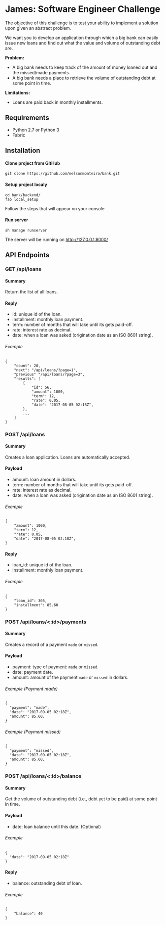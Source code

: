 # James: Software Engineer Challenge

The objective of this challenge is to test your ability to implement a solution upon given an abstract problem.

We want you to develop an application through which a big bank can easily issue new loans and find out what the value and volume of outstanding debt are.

<b>Problem:</b>
- A big bank needs to keep track of the amount of money loaned out and the missed/made payments.
- A big bank needs a place to retrieve the volume of outstanding debt at some point in time.

<b>Limitations:</b>
- Loans are paid back in monthly installments.

## Requirements
- Python 2.7 or Python 3
- Fabric


## Installation

#### Clone project from GitHub
```
git clone https://github.com/nelsonmonteiro/bank.git
```

#### Setup project localy
```
cd bank/backend/
fab local_setup
```
Follow the steps that will appear on your console

#### Run server
```
sh manage runserver
```
The server will be running on http://127.0.0.1:8000/


## API Endpoints

### GET /api/loans

#### Summary

Return the list of all loans.

#### Reply

- id: unique id of the loan.
- installment: monthly loan payment.
- term: number of months that will take until its gets paid-off.
- rate: interest rate as decimal.
- date: when a loan was asked (origination date as an ISO 8601 string).

###### Example

```
{
    "count": 20,
    "next": "/api/loans/?page=1",
    "previous" "/api/loans/?page=3",
    "results": [
        {
            "id": 56,
            "amount": 1000,
            "term": 12,
            "rate": 0.05,
            "date": "2017-08-05 02:18Z",
        },
        ...
    ]
}
```

### POST /api/loans

#### Summary

Creates a loan application. Loans are automatically accepted.

#### Payload
- amount: loan amount in dollars.
- term: number of months that will take until its gets paid-off.
- rate: interest rate as decimal.
- date: when a loan was asked (origination date as an ISO 8601 string).

###### Example
```
{
	"amount": 1000,
	"term": 12,
	"rate": 0.05,
	"date": "2017-08-05 02:18Z",
}
```

#### Reply

- loan_id: unique id of the loan.
- installment: monthly loan payment.

###### Example

```
{
	"loan_id": 305,
	"installment": 85.60
}
```

### POST /api/loans/<:id>/payments

#### Summary

Creates a record of a payment `made` or `missed`.

#### Payload

- payment: type of payment: `made` or `missed`.
- date: payment date.
- amount: amount of the payment `made` or `missed` in dollars.

###### Example (Payment made)
```
{
  "payment": "made",
  "date": "2017-09-05 02:18Z",
  "amount": 85.60,
}
```
###### Example (Payment missed)
```
{
  "payment": "missed",
  "date": "2017-09-05 02:18Z",
  "amount": 85.60,
}
```

### POST /api/loans/<:id>/balance

#### Summary

Get the volume of outstanding debt (i.e., debt yet to be paid) at some point in time.

#### Payload

- date: loan balance until this date. (Optional)

###### Example
```
{
  "date": "2017-09-05 02:18Z"
}
```

#### Reply

- balance: outstanding debt of loan.

###### Example
```
{
	"balance": 40
}
```
